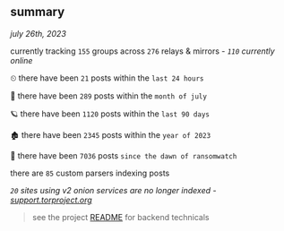 
## summary
_july 26th, 2023_

currently tracking `155` groups across `276` relays & mirrors - _`110` currently online_

⏲ there have been `21` posts within the `last 24 hours`

🦈 there have been `289` posts within the `month of july`

🪐 there have been `1120` posts within the `last 90 days`

🏚 there have been `2345` posts within the `year of 2023`

🦕 there have been `7036` posts `since the dawn of ransomwatch`

there are `85` custom parsers indexing posts

_`20` sites using v2 onion services are no longer indexed - [support.torproject.org](https://support.torproject.org/onionservices/v2-deprecation/)_

> see the project [README](https://github.com/joshhighet/ransomwatch#ransomwatch--) for backend technicals
